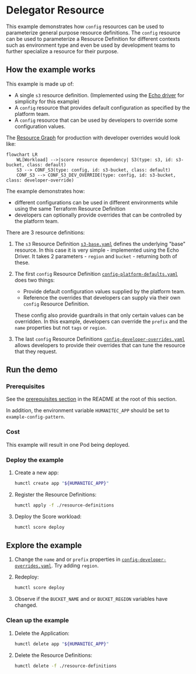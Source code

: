 # Delegator Resource

This example demonstrates how `config` resources can be used to parameterize general purpose resource definitions. The `config` resource can be used to parameterize a Resource Definition for different contexts such as environment type and even be used by development teams to further specialize a resource for their purpose.


## How the example works

This example is made up of:

* A single `s3` resource definition. (Implemented using the [Echo driver](https://developer.humanitec.com/integration-and-extensions/drivers/generic-drivers/echo/) for simplicity for this example)
* A `config` resource that provides default configuration as specified by the platform team.
* A `config` resource that can be used by developers to override some configuration values.

The [Resource Graph](https://developer.humanitec.com/platform-orchestrator/resources/resource-graph) for production with developer overrides would look like:

```mermaid
flowchart LR
    WL[Workload] -->|score resource dependency| S3(type: s3, id: s3-bucket, class: default)
    S3 --> CONF_S3(type: config, id: s3-bucket, class: default)
    CONF_S3 --> CONF_S3_DEV_OVERRIDE(type: config, id: s3-bucket, class: developer-override)

```

The example demonstrates how:
- different configurations can be used in different environments while using the same Terraform Resource Definition
- developers can optionally provide overrides that can be controlled by the platform team.

There are 3 resource definitions:

1. The `s3` Resource Definition [`s3-base.yaml`](./resource-definitions/s3-base.yaml) defines the underlying "base" resource. In this case it is very simple - implemented using the Echo Driver. It takes 2 parameters - `region` and `bucket` - returning both of these.

2. The first `config` Resource Definition [`config-platform-defaults.yaml`](./resource-definitions/config-platform-defaults.yaml) does two things:

   - Provide default configuration values supplied by the platform team.
   - Reference the overrides that developers can supply via their own `config` Resource Definition.

   These config also provide guardrails in that only certain values can be overridden. In this example, developers can override the `prefix` and the `name` properties but not `tags` or `region`.

3. The last `config` Resource Definitions [`config-developer-overrides.yaml`](./resource-definitions/config-developer-overrides.yaml) allows developers to provide their overrides that can tune the resource that they request.



## Run the demo

### Prerequisites

See the [prerequisites section](../README.md#prerequisites) in the README at the root of this section.

In addition, the environment variable `HUMANITEC_APP` should be set to `example-config-pattern`.

### Cost

This example will result in one Pod being deployed.

### Deploy the example

1. Create a new app:

   ```bash
   humctl create app "${HUMANITEC_APP}"
   ```

2. Register the Resource Definitions:

   ```bash
   humctl apply -f ./resource-definitions
   ```

3. Deploy the Score workload:

   ```bash
   humctl score deploy
   ```

## Explore the example

1. Change the `name` and or `prefix` properties in [`config-developer-overrides.yaml`](./resource-definitions/config-developer-overrides.yaml). Try adding `region`.

2. Redeploy:

   ```bash
   humctl score deploy
   ```

3. Observe if the `BUCKET_NAME` and or `BUCKET_REGION` variables have changed.

### Clean up the example

1. Delete the Application:

   ```bash
   humctl delete app "${HUMANITEC_APP}"
   ```

2. Delete the Resource Definitions:

   ```bash
   humctl delete -f ./resource-definitions
   ```
